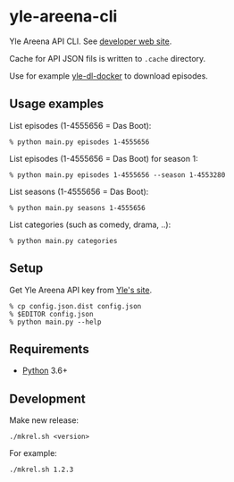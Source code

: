 # yle-areena-cli
Yle Areena API CLI. See [developer web site](https://developer.yle.fi/en/index.html).

Cache for API JSON fils is written to `.cache` directory. 

Use for example [yle-dl-docker](https://github.com/taskinen/yle-dl-docker) to download episodes.

## Usage examples

List episodes (1-4555656 = Das Boot):

    % python main.py episodes 1-4555656

List episodes (1-4555656 = Das Boot) for season 1:

    % python main.py episodes 1-4555656 --season 1-4553280

List seasons (1-4555656 = Das Boot):

    % python main.py seasons 1-4555656

List categories (such as comedy, drama, ..):

    % python main.py categories

## Setup

Get Yle Areena API key from [Yle's site](https://tunnus.yle.fi/#api-avaimet).

    % cp config.json.dist config.json
    % $EDITOR config.json
    % python main.py --help


## Requirements

* [Python](https://www.python.org/) 3.6+

## Development

Make new release:

    ./mkrel.sh <version>

For example:    

    ./mkrel.sh 1.2.3
